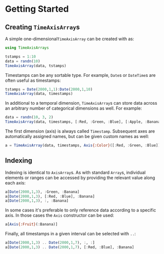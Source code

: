 # Getting Started

## Creating `TimeAxisArray`s

A simple one-dimensional`TimeAxisArray` can be created with as:

```julia
using TimeAxisArrays

tstamps = 1:10
data = randn(10)
TimeAxisArray(data, tstamps)
```

Timestamps can be any sortable type. For example, `Date`s or `DateTime`s are often useful as timestamps:

```julia
tstamps = Date(2000,1,1):Date(2000,1,10)
TimeAxisArray(data, timestamps)
```

In additional to a temporal dimension, `TimeAxisArray`s can store data across an arbitrary number of categorical dimensions as well. For example:

```julia
data = randn(10, 3, 2)
TimeAxisArray(data, timestamps, [:Red, :Green, :Blue], [:Apple, :Banana])
```

The first dimension (axis) is always called `Timestamp`. Subsequent axes are automatically assigned names, but can be given custom names as well:

```julia
a = TimeAxisArray(data, timestamps, Axis{:Color}([:Red, :Green, :Blue]), Axis{:Fruit}([:Apple, :Banana]))

```

## Indexing

Indexing is identical to `AxisArray`s. As with standard `Array`s, individual elements or ranges can be accessed by providing the relevant value along each axis:

```julia
a[Date(2000,1,3), :Green, :Banana]
a[Date(2000,1,3), [:Red, :Blue], :Banana]
a[Date(2000,1,3), :, :Banana]
```
In some cases it's preferable to only reference data according to a specific axis. In those cases the `Axis` constructor can be used:

```julia
a[Axis{:Fruit}(:Banana)]
```

Finally, all timestamps in a given interval can be selected with `..`:

```julia
a[Date(2000,1,3) .. Date(2000,1,7), :, :]
a[Date(2000,1,3) .. Date(2000,1,7), [:Red, :Blue], :Banana]
```
